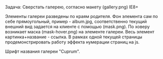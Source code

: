 Задача: Cверстать галерею, согласно макету (gallery.png) IE8+

Элементы галереи разведены по краям родителя.
Фон элемента сам по себе прямоугольный, пример - album.jpg, соответственно текущий внешний вид задается на клиенте c помощью (mask.png).
По ховеру возникает маска (mask-hover.png) на элементе галереи.
Весь элемент картинка+название - ссылка.
В рамках одной текущей страницы продемонстрировать работу эффекта нумерации страниц на js.

Шрифт названия галереи "Cuprum".
